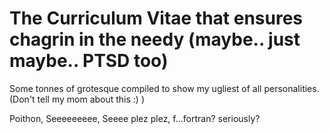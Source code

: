 # The Curriculum Vitae that ensures chagrin in the needy (maybe.. just maybe.. PTSD too)
Some tonnes of grotesque compiled to show my ugliest of all personalities. 
(Don't tell my mom about this :) )

Poithon, Seeeeeeeee, Seeee plez plez, f...fortran? seriously? 
